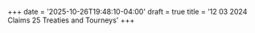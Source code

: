 +++
date = '2025-10-26T19:48:10-04:00'
draft = true
title = '12 03 2024 Claims 25 Treaties and Tourneys'
+++
